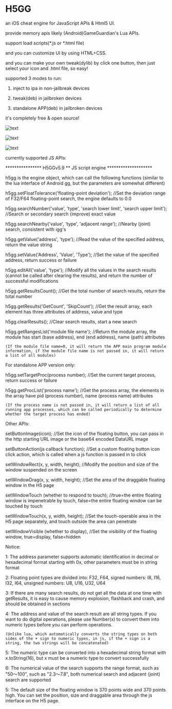 # H5GG

an iOS cheat engine for JavaScript APIs & Html5 UI.

provide memory apis likely (Android)GameGuardian's Lua APIs.

support load scripts(*.js or *.html file)

and you can customize UI by using HTML+CSS.

and you can make your own tweak(dylib) by click one button, then just select your icon and .html file, so easy!

supported 3 modes to run:

1. inject to ipa in non-jailbreak devices

2. tweak(deb) in jailbroken devices

3. standalone APP(deb) in jailbroken devices

it's completely free & open source!
 
![text](https://static.gameguardian.net/monthly_2022_04/image.thumb.png.433774be109efdf5813f767a9bd9edb4.png)

![text](https://static.gameguardian.net/monthly_2022_04/image.thumb.png.c814bd0ae4ea89f3aa260e50d03172e8.png)

![text](https://static.gameguardian.net/monthly_2022_04/image.thumb.png.20dce31a6fb8d9458c569a05b3bd3349.png)

currently supported JS APIs:

**************** H5GGv5.9 ** JS script engine ********************

h5gg is the engine object, which can call the following functions (similar to the lua interface of Android gg, but the parameters are somewhat different)

h5gg.setFloatTolerance('floating-point deviation'); //Set the deviation range of F32/F64 floating-point search, the engine defaults to 0.0

h5gg.searchNumber('value', 'type', 'search lower limit', 'search upper limit'); //Search or secondary search (improve) exact value

h5gg.searchNearby('value', 'type', 'adjacent range'); //Nearby (joint) search, consistent with igg's

h5gg.getValue('address', 'type'); //Read the value of the specified address, return the value string

h5gg.setValue('Address', 'Value', 'Type'); //Set the value of the specified address, return success or failure

h5gg.editAll('value', 'type'); //Modify all the values in the search results (cannot be called after clearing the results), and return the number of successful modifications

h5gg.getResultsCount(); //Get the total number of search results, return the total number

h5gg.getResults('GetCount', 'SkipCount'); //Get the result array, each element has three attributes of address, value and type

h5gg.clearResults(); //Clear search results, start a new search

h5gg.getRangesList('module file name'); //Return the module array, the module has start (base address), end (end address), name (path) attributes

    (If the module file name=0, it will return the APP main program module information, if the module file name is not passed in, it will return a list of all modules)
    

For standalone APP version only:

h5gg.setTargetProc(process number); //Set the current target process, return success or failure

h5gg.getProcList('process name'); //Get the process array, the elements in the array have pid (process number), name (process name) attributes

    (If the process name is not passed in, it will return a list of all running app processes, which can be called periodically to determine whether the target process has ended)
    

Other APIs:

setButtonImage(icon); //Set the icon of the floating button, you can pass in the http starting URL image or the base64 encoded DataURL image

setButtonAction(js callback function); //Set a custom floating button icon click action, which is called when a js function is passed in to click

setWindowRect(x, y, width, height); //Modify the position and size of the window suspended on the screen

setWindowDrag(x, y, width, height); //Set the area of the draggable floating window in the H5 page

setWindowTouch (whether to respond to touch); //true=the entire floating window is impenetrable by touch, false=the entire floating window can be touched by touch

setWindowTouch(x, y, width, height); //Set the touch-operable area in the H5 page separately, and touch outside the area can penetrate

setWindowVisible (whether to display), //Set the visibility of the floating window, true=display, false=hidden

 
Notice:

1: The address parameter supports automatic identification in decimal or hexadecimal format starting with 0x, other parameters must be in string format

2: Floating point types are divided into: F32, F64, signed numbers: I8, I16, I32, I64, unsigned numbers: U8, U16, U32, U64

3: If there are many search results, do not get all the data at one time with getResults, it is easy to cause memory explosion, flashback and crash, and should be obtained in sections

4: The address and value of the search result are all string types. If you want to do digital operations, please use Number(x) to convert them into numeric types before you can perform operations.

    (Unlike lua, which automatically converts the string types on both sides of the + sign to numeric types, in js, if the + sign is a string, the two strings will be concatenated)
    
5: The numeric type can be converted into a hexadecimal string format with x.toString(16), but x must be a numeric type to convert successfully

6: The numerical value of the search supports the range format, such as "50～100", such as "2.3～7.8", both numerical search and adjacent (joint) search are supported

5: The default size of the floating window is 370 points wide and 370 points high. You can set the position, size and draggable area through the js interface on the H5 page.


